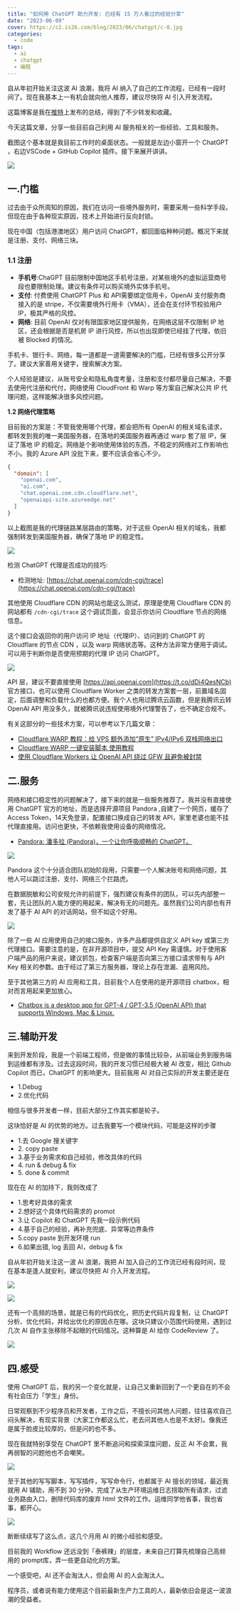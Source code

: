 ```yaml
---
title: "如何用 ChatGPT 助力开发: 已经有 15 万人看过的经验分享"
date: "2023-06-09"
cover: https://c2.is26.com/blog/2023/06/chatgpt/c-0.jpg
categories:
  - code
tags:
  - ai
  - chatgpt
  - 编程
---
```


自从年初开始关注这波 AI 浪潮，我将 AI 纳入了自己的工作流程，已经有一段时间了。现在我基本上一有机会就向他人推荐，建议尽快将 AI 引入开发流程。

这篇博客是我在[推特](https://x.com/luoleiorg/status/1662145013151858689)上发布的总结，得到了不少转发和收藏。

今天这篇文章，分享一些目前自己利用 AI 服务相关的一些经验、工具和服务。

截图这个基本就是我目前工作时的桌面状态。一般就是左边小窗开一个 ChatGPT ，右边VSCode + GitHub Copilot 插件。接下来展开讲讲。

![](https://c2.is26.com/blog/2023/06/chatgpt/c-1.jpg)

## **一.门槛**

过去由于众所周知的原因，我们在访问一些境外服务时，需要采用一些科学手段。但现在由于各种现实原因，技术上开始进行反向封锁。

现在中国（包括港澳地区）用户访问 ChatGPT，都回面临种种问题。概况下来就是注册、支付、网络三块。

### **1.1 注册**

- **手机号**:ChaGPT 目前限制中国地区手机号注册，对某些境外的虚拟运营商号段也要限制处理。建议有条件可以购买境外实体手机号。
- **支付**: 付费使用 ChatGPT Plus 和 API需要绑定信用卡，OpenAI 支付服务商接入的是 stripe，不仅需要境外行用卡（VMA），还会在支付环节校验用户 IP，极其严格的风控。
- **网络**: 目前 OpenAI 仅对有限国家地区提供服务，在网络这层不仅限制 IP 地区，还会根据是否是机房 IP 进行风控，所以也出现即使已经挂了代理，依旧被 Blocked 的情况。

手机卡、银行卡、网络，每一道都是一道需要解决的门槛，已经有很多公开分享了。建议大家善用关键字，搜索解决方案。

个人经验是建议，从账号安全和隐私角度考量，注册和支付都尽量自己解决，不要去使用代注册和代付，网络使用 CloudFront 和 Warp 等方案自己解决公共 IP 代理问题，这样能解决很多风控问题。

**1.2 网络代理策略**

目前我的方案是：不管我使用哪个代理，都会把所有 OpenAI 的相关域名请求，都转发到我的唯一美国服务器，在落地的美国服务器再通过 warp 套了层 IP，保证了落地 IP 的稳定。网络是个影响使用体验的东西，不稳定的网络对工作影响也不小。我的 Azure API 没批下来，要不应该会省心不少。

```json
{
  "domain": [
    "openai.com",
    "ai.com",
    "chat.openai.com.cdn.cloudflare.net",
    "openaiapi-site.azureedge.net"
  ]
}
```

以上截图是我的代理链路某层路由的策略，对于这些 OpenAI 相关的域名，我都强制转发到美国服务器，确保了落地 IP 的稳定性。

![](https://c2.is26.com/blog/2023/06/chatgpt/c-3.jpg)

检测 ChatGPT 代理是否成功的技巧:

- 检测地址: [https://chat.openai.com/cdn-cgi/trace](https://chat.openai.com/cdn-cgi/trace)

其他使用 Cloudflare CDN 的网站也能这么测试，原理是使用 Cloudflare CDN 的网站都有 `/cdn-cgi/trace` 这个调试页面，会显示你访问 Cloudflare 节点的网络信息。

这个接口会返回你的用户访问 IP 地址（代理IP）、访问到的 ChatGPT 的 Cloudflare 的节点 CDN ，以及 warp 网络状态等。这种方法非常方便用于调试。可以用于判断你是否使用预期的代理 IP 访问 ChatGPT。

![](https://c2.is26.com/blog/2023/06/chatgpt/c-4.jpg)

API 层，建议不要直接使用 [https://api.openai.com](https://t.co/dDi4QesNCb) 官方接口，也可以使用 Cloudflare Worker 之类的转发方案套一层，前置域名固定，后面调整和负载什么的也都方便。我个人也用过腾讯云函数，但是我腾讯云转 OpenAI API 用没多久，就被腾讯说违规使用境外代理警告了，也不确定合规不。

有关这部分的一些技术方案，可以参考以下几篇文章：

- [Cloudflare WARP 教程：给 VPS 额外添加“原生” IPv4/IPv6 双栈网络出口](https://p3terx.com/archives/use-cloudflare-warp-to-add-extra-ipv4-or-ipv6-network-support-to-vps-servers-for-free.html)
- [Cloudflare WARP 一键安装脚本 使用教程](https://p3terx.com/archives/cloudflare-warp-configuration-script.html)
- [使用 Cloudflare Workers 让 OpenAI API 绕过 GFW 且避免被封禁](https://github.com/noobnooc/noobnooc/discussions/9)

## **二.服务**

网络和接口稳定性的问题解决了，接下来的就是一些服务推荐了。我并没有直接使用 ChatGPT 官方的地址，而是选择开源项目 Pandora ,自建了一个网页，缓存了 Access Token，14天免登录，配置接口换成自己的转发 API，家里老婆也能不挂代理直接用。访问也更快，不依赖我使用设备的网络情况。

- [Pandora: 潘多拉 (Pandora)，一个让你呼吸顺畅的 ChatGPT。](https://github.com/pengzhile/pandora)

![](https://c2.is26.com/blog/2023/06/chatgpt/c-5.jpg)

Pandora 这个十分适合团队初始阶段用，只需要一个人解决账号和网络问题，其他人可以跳过注册、支付、网络三个拦路虎。

在数据脱敏和公司安规允许的前提下，强烈建议有条件的团队，可以先内部整一套，先让团队的人能方便的用起来，解决有无的问题先。虽然我们公司内部也有开发了基于 AI API 的对话网站，但不如这个好用。

![](https://c2.is26.com/blog/2023/06/chatgpt/c-6.jpg)

除了一些 AI 应用使用自己的接口服务，许多产品都提供自定义 API key 或第三方代理接口。需要注意的是，在非开源项目中，提交 API Key 需谨慎。对于使用客户端产品的用户来说，建议抓包，检查客户端是否向第三方接口请求带有与 API Key 相关的参数。由于经过了第三方服务器，理论上存在泄漏、盗用风险。

至于其他第三方的 AI 应用和工具，目前我个人在使用的是开源项目 chatbox，相对而言用起来更加放心。

- [Chatbox is a desktop app for GPT-4 / GPT-3.5 (OpenAI API) that supports Windows, Mac & Linux.](https://github.com/Bin-Huang/chatbox)

## **三.辅助开发**

来到开发阶段，我是一个前端工程师，但是做的事情比较杂，从前端业务到服务端到运维都有涉及。过去这段时间，我的开发习惯已经极大被 AI 改变，相比 Github Copilot 而已，ChatGPT 的影响更大。目前我用 AI 对自己实际的开发主要还是在

- 1.Debug
- 2.优化代码

相信与很多开发者一样，目前大部分工作其实都是轮子。

这块恰好是 AI 的优势的地方。过去我要写一个模块代码，可能是这样的步骤

- 1.去 Google 搜关键字
- 2\. copy paste
- 3.基于业务需求和自己经验，修改具体的代码
- 4\. run & debug & fix
- 5\. done & commit

现在在 AI 的加持下，我则改成了

- 1.思考好具体的需求
- 2.想好这个具体代码需求的 promot
- 3.让 Copilot 和 ChatGPT 先我一段示例代码
- 4.基于自己的经验，再补充兜底、异常等边界条件
- 5.copy paste 到开发环境 run
- 6.如果出错, log 丢回 AI，debug & fix

自从年初开始关注这一波 AI 浪潮，我把 AI 加入自己的工作流已经有段时间，现在基本是逢人就安利，建议尽快把 AI 介入开发流程。

![](https://c2.is26.com/blog/2023/06/chatgpt/c-12.jpg)

![](https://c2.is26.com/blog/2023/06/chatgpt/c-7.jpg)

还有一个高频的场景，就是已有的代码优化，把历史代码片段复制，让 ChatGPT 分析、优化代码，并给出优化的原因点在哪。这块只建议小范围代码使用，遇到过几次 AI 自作主张移除不起眼的代码情况。这种算是 AI 给你 CodeReview 了。

![](https://c2.is26.com/blog/2023/06/chatgpt/c-8.jpg)

## 四.感受

使用 ChatGPT 后，我的另一个变化就是，让自己又重新回到了一个更自在的不会有社会压力「学生」身份。

日常观察到不少程序员和开发者，工作之后，不擅长问其他人问题，往往喜欢自己闷头解决，有现实背景（大家工作都这么忙，老去问其他人也是不太好)。像我还是属于脸皮比较厚的，但是问的也不多。

现在我就特别享受在 ChatGPT 里不断追问和探索深度问题，反正 AI 不会累，我再弱智的问题他也不会嘲笑。

![](https://c2.is26.com/blog/2023/06/chatgpt/c-10.jpg)

至于其他的写写脚本，写写插件，写写命令行，也都属于 AI 擅长的领域，最近我就用 AI 辅助，用不到 30 分钟，完成了从生产环境运维日志捞取所有请求，过滤业务路由入口，删除代码库的废弃 html 文件的工作。运维同学他省事，我也省事，都开心。

![](https://c2.is26.com/blog/2023/06/chatgpt/c-9.jpg)

断断续续写了这么点，这几个月用 AI 的微小经验和感受。

目前我的 Workflow 还远没到「泰裤辣」的层度，未来自己打算先梳理自己高频用的 prompt库，弄一些更自动化的方案。

一个感受吧，AI 还不会淘汰人，但会用 AI 的人会淘汰人。

程序员，或者说有能力使用这个目前最新生产力工具的人，最新依旧会是这一波浪潮的受益者。
